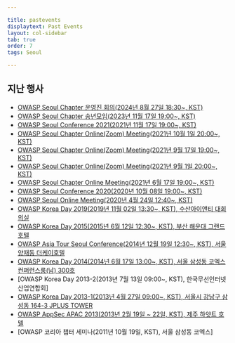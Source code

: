 ```yaml
---

title: pastevents
displaytext: Past Events
layout: col-sidebar
tab: true
order: 7
tags: Seoul

---
```



## 지난 행사

- [OWASP Seoul Chapter 운영진 회의(2024년 8월 27일 18:30\~, KST)](https://www.meetup.com/ko-KR/owasp-seoul/events/303059641/?eventOrigin=group_events_list)
- [OWASP Seoul Chapter 송년모임(2023년 11월 17일 19:00\~, KST)](https://www.meetup.com/owasp-seoul/events/295901662/?eventOrigin=group_events_list)
- [OWASP Seoul Conference 2021(2021년 11월 17일 19:00\~, KST)](https://www.meetup.com/ko-KR/owasp-seoul/events/280484529/?eventOrigin=group_events_list)
- [OWASP Seoul Chapter Online(Zoom) Meeting(2021년 10월 1일 20:00\~, KST)](https://www.meetup.com/ko-KR/owasp-seoul/events/281132616/?eventOrigin=group_events_list)
- [OWASP Seoul Chapter Online(Zoom) Meeting(2021년 9월 17일 19:00\~, KST)](https://www.meetup.com/owasp-seoul/events/280484617/?eventOrigin=group_events_list)
- [OWASP Seoul Chapter Online(Zoom) Meeting(2021년 9월 1일 20:00\~, KST)](https://www.meetup.com/owasp-seoul/events/280481157/?eventOrigin=group_events_list)
- [OWASP Seoul Chapter Online Meeting(2021년 6월 17일 19:00\~, KST)](https://www.meetup.com/owasp-seoul/events/278465751/?eventOrigin=group_events_list)
- [OWASP Seoul Conference 2020(2020년 10월 08일 19:00\~, KST)](https://www.meetup.com/owasp-seoul/events/273498395/?eventOrigin=group_events_list)
- [OWASP Seoul Online Meeting(2020년 4월 24일 12:40\~, KST)](https://www.meetup.com/owasp-seoul/events/270038687/?eventOrigin=group_events_list)
- [OWASP Korea Day 2019(2019년 11월 02일 13:30\~, KST), 수산아이앤티 대회의실](https://wiki.owasp.org/index.php/Seoul#tab=Events)
- [OWASP Korea Day 2015(2015년 6월 12일 12:30\~, KST), 부산 해운대 그랜드 호텔](https://www.boannews.com/media/view.asp?idx=46330&page=1&kind=2)
- [OWASP Asia Tour Seoul Conference(2014년 12월 19일 12:30\~, KST), 서울 양재동 더케이호텔](https://wiki.owasp.org/index.php/AsiaTour2014#tab=Seoul)
- [OWASP Korea Day 2014(2014년 6월 17일 13:00\~, KST), 서울 삼성동 코엑스 컨퍼런스룸(남) 300호](https://www.boannews.com/media/view.asp?idx=41252&page=1&kind=3)
- [OWASP Korea Day 2013-2(2013년 7월 13일 09:00\~, KST), 한국무선인터넷산업연합회]
- [OWASP Korea Day 2013-1(2013년 4월 27일 09:00\~, KST), 서울시 강남구 삼성동 164-3 JPLUS TOWER](https://www.boannews.com/media/view.asp?idx=35841&page=1&kind=3)
- [OWASP AppSec APAC 2013(2013년 2월 19일 \~ 22일, KST), 제주 하얏트 호텔](https://wiki.owasp.org/index.php/AppSecAsiaPac2013)
- [OWASP 코리아 챕터 세미나(2011년 10월 19일, KST), 서울 삼성동 코엑스]
